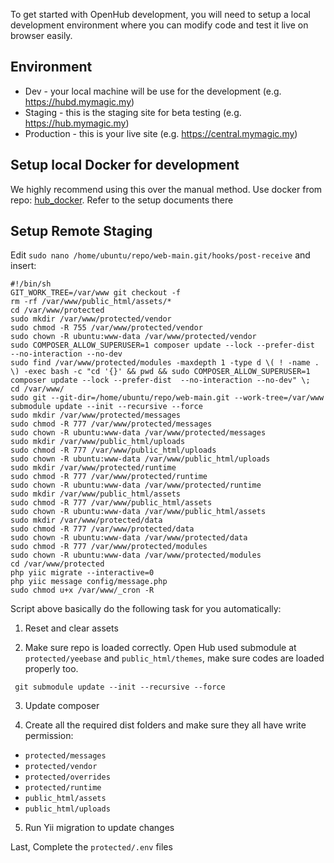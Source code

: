 To get started with OpenHub development, you will need to setup a local development environment where you can modify code and test it live on browser easily.

## Environment
  * Dev - your local machine will be use for the development (e.g. https://hubd.mymagic.my)
  * Staging - this is the staging site for beta testing (e.g. https://hub.mymagic.my)
  * Production - this is your live site (e.g. https://central.mymagic.my)

## Setup local Docker for development
We highly recommend using this over the manual method. Use docker from repo: [hub_docker](https://github.com/mymagic/hub_docker). Refer to the setup documents there

## Setup Remote Staging
Edit `sudo nano /home/ubuntu/repo/web-main.git/hooks/post-receive` and insert:

```
#!/bin/sh
GIT_WORK_TREE=/var/www git checkout -f
rm -rf /var/www/public_html/assets/*
cd /var/www/protected
sudo mkdir /var/www/protected/vendor
sudo chmod -R 755 /var/www/protected/vendor
sudo chown -R ubuntu:www-data /var/www/protected/vendor
sudo COMPOSER_ALLOW_SUPERUSER=1 composer update --lock --prefer-dist  --no-interaction --no-dev
sudo find /var/www/protected/modules -maxdepth 1 -type d \( ! -name . \) -exec bash -c "cd '{}' && pwd && sudo COMPOSER_ALLOW_SUPERUSER=1 composer update --lock --prefer-dist  --no-interaction --no-dev" \;
cd /var/www/
sudo git --git-dir=/home/ubuntu/repo/web-main.git --work-tree=/var/www submodule update --init --recursive --force
sudo mkdir /var/www/protected/messages
sudo chmod -R 777 /var/www/protected/messages
sudo chown -R ubuntu:www-data /var/www/protected/messages
sudo mkdir /var/www/public_html/uploads
sudo chmod -R 777 /var/www/public_html/uploads
sudo chown -R ubuntu:www-data /var/www/public_html/uploads
sudo mkdir /var/www/protected/runtime
sudo chmod -R 777 /var/www/protected/runtime
sudo chown -R ubuntu:www-data /var/www/protected/runtime
sudo mkdir /var/www/public_html/assets
sudo chmod -R 777 /var/www/public_html/assets
sudo chown -R ubuntu:www-data /var/www/public_html/assets
sudo mkdir /var/www/protected/data
sudo chmod -R 777 /var/www/protected/data
sudo chown -R ubuntu:www-data /var/www/protected/data
sudo chmod -R 777 /var/www/protected/modules
sudo chown -R ubuntu:www-data /var/www/protected/modules
cd /var/www/protected
php yiic migrate --interactive=0
php yiic message config/message.php
sudo chmod u+x /var/www/_cron -R

```

Script above basically do the following task for you automatically:

1. Reset and clear assets

2. Make sure repo is loaded correctly.
Open Hub used submodule at `protected/yeebase` and `public_html/themes`, make sure codes are loaded properly too.

``` git submodule update --init --recursive --force```

3. Update composer

4. Create all the required dist folders and make sure they all have write permission:
  * `protected/messages`
  * `protected/vendor`
  * `protected/overrides`
  * `protected/runtime`
  * `public_html/assets`
  * `public_html/uploads`

5. Run Yii migration to update changes

Last, Complete the `protected/.env` files 
